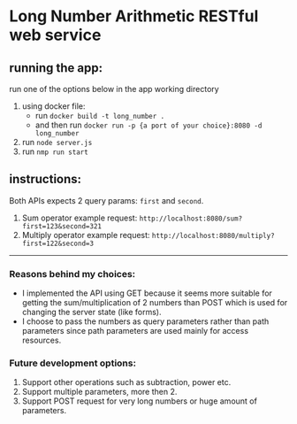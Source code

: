 # Long Number Arithmetic RESTful web service

## running the app:
run one of the options below in the app working directory
1. using docker file:
    - run `docker build -t long_number .`
    - and then run `docker run -p {a port of your choice}:8080 -d long_number`
2. run `node server.js` 
3. run `nmp run start`

## instructions:
Both APIs expects 2 query params: `first` and `second`.
1. Sum operator example request: `http://localhost:8080/sum?first=123&second=321`
2. Multiply operator example request: `http://localhost:8080/multiply?first=122&second=3`

---

### Reasons behind my choices:
- I implemented the API using GET because it seems more suitable for getting the sum/multiplication of 2 numbers
than POST which is used for changing the server state (like forms).
- I choose to pass the numbers as query parameters rather than path parameters since path parameters are used mainly for access resources.

### Future development options:
1. Support other operations such as subtraction, power etc.
2. Support multiple parameters, more then 2.
3. Support POST request for very long numbers or huge amount of parameters.
 
